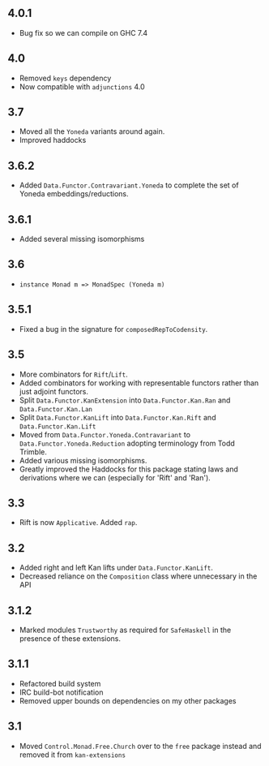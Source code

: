 4.0.1
-----
* Bug fix so we can compile on GHC 7.4

4.0
---
* Removed `keys` dependency
* Now compatible with `adjunctions` 4.0

3.7
---
* Moved all the `Yoneda` variants around again.
* Improved haddocks

3.6.2
-----
* Added `Data.Functor.Contravariant.Yoneda` to complete the set of Yoneda embeddings/reductions.

3.6.1
-----
* Added several missing isomorphisms

3.6
---
* `instance Monad m => MonadSpec (Yoneda m)`

3.5.1
-----
* Fixed a bug in the signature for `composedRepToCodensity`.

3.5
---
* More combinators for `Rift`/`Lift`.
* Added combinators for working with representable functors rather than just adjoint functors.
* Split `Data.Functor.KanExtension` into `Data.Functor.Kan.Ran` and `Data.Functor.Kan.Lan`
* Split `Data.Functor.KanLift` into `Data.Functor.Kan.Rift` and `Data.Functor.Kan.Lift`
* Moved from `Data.Functor.Yoneda.Contravariant` to `Data.Functor.Yoneda.Reduction` adopting terminology from Todd Trimble.
* Added various missing isomorphisms.
* Greatly improved the Haddocks for this package stating laws and derivations where we can (especially for 'Rift' and 'Ran').

3.3
---
* Rift is now `Applicative`. Added `rap`.

3.2
---
* Added right and left Kan lifts under `Data.Functor.KanLift`.
* Decreased reliance on the `Composition` class where unnecessary in the API

3.1.2
-----
* Marked modules `Trustworthy` as required for `SafeHaskell` in the presence of these extensions.

3.1.1
-----
* Refactored build system
* IRC build-bot notification
* Removed upper bounds on dependencies on my other packages

3.1
---
* Moved `Control.Monad.Free.Church` over to the `free` package instead and removed it from `kan-extensions`

